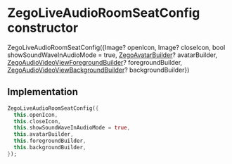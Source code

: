 


# ZegoLiveAudioRoomSeatConfig constructor







ZegoLiveAudioRoomSeatConfig({Image? openIcon, Image? closeIcon, bool showSoundWaveInAudioMode = true, [ZegoAvatarBuilder](../../zego_uikit_prebuilt_live_audio_room/ZegoAvatarBuilder.md)? avatarBuilder, [ZegoAudioVideoViewForegroundBuilder](../../zego_uikit_prebuilt_live_audio_room/ZegoAudioVideoViewForegroundBuilder.md)? foregroundBuilder, [ZegoAudioVideoViewBackgroundBuilder](../../zego_uikit_prebuilt_live_audio_room/ZegoAudioVideoViewBackgroundBuilder.md)? backgroundBuilder})





## Implementation

```dart
ZegoLiveAudioRoomSeatConfig({
  this.openIcon,
  this.closeIcon,
  this.showSoundWaveInAudioMode = true,
  this.avatarBuilder,
  this.foregroundBuilder,
  this.backgroundBuilder,
});
```







